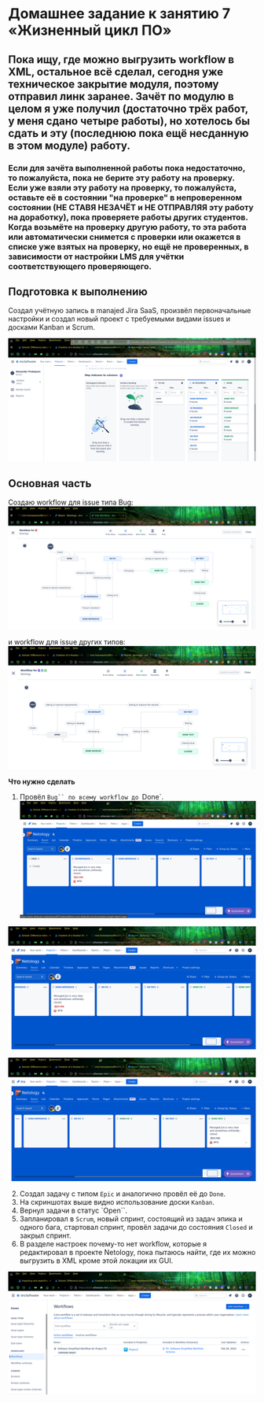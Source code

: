 # Домашнее задание к занятию 7 «Жизненный цикл ПО»

## Пока ищу, где можно выгрузить workflow в XML, остальное всё сделал, сегодня уже техническое закрытие модуля, поэтому отправил линк заранее. Зачёт по модулю в целом я уже получил (достаточно трёх работ, у меня сдано четыре работы), но хотелось бы сдать и эту (последнюю пока ещё несданную в этом модуле) работу.

### Если для зачёта выполненной работы пока недостаточно, то пожалуйста, пока не берите эту работу на проверку. Если уже взяли эту работу на проверку, то пожалуйста, оставьте её в состоянии "на проверке"  в непроверенном состоянии (НЕ СТАВЯ НЕЗАЧЁТ и НЕ ОТПРАВЛЯЯ эту работу на доработку), пока проверяете работы других студентов. Когда возьмёте на проверку другую работу, то эта работа или автоматически снимется с проверки или окажется в списке уже взятых на проверку, но ещё не проверенных, в зависимости от настройки LMS для учётки соответствующего проверяющего.


## Подготовка к выполнению

Создал учётную запись в manajed Jira SaaS, произвёл первоначальные настройки и создал новый проект с требуемыми видами issues и досками Kanban и Scrum.

![](images/kanban_config.png) 

## Основная часть

Создаю workflow для issue типа Bug:
![](images/bug_workflow.png)

 и workflow для issue других типов:
![](images/feature_workflow.png) 

**Что нужно сделать**

1. Провёл `Bug`` по всему workflow до `Done`.
![](images/kanban1.png)

![](images/kanban2.png) 

![](images/kanban3.png)

2. Создал задачу с типом `Epic` и аналогично провёл её до `Done`. 
3. На скриншотах выше видно использование доски `Kanban`. 
4. Вернул задачи в статус `Open``.
5. Запланировал в `Scrum`, новый спринт, состоящий из задач эпика и одного бага, стартовал спринт, провёл задачи до состояния `Closed` и закрыл спринт.
6. В разделе настроек почему-то нет workflow, которые я редактировал в проекте Netology, пока пытаюсь найти, где их можно выгрузить в XML кроме этой локации их GUI.

![](images/export.png)